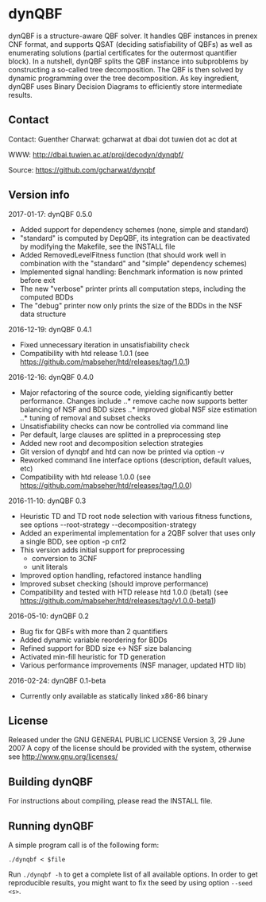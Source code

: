 dynQBF 
====================

dynQBF is a structure-aware QBF solver. It handles QBF instances
in prenex CNF format, and supports QSAT (deciding satisfiability
of QBFs) as well as enumerating solutions (partial certificates
for the outermost quantifier block). In a nutshell, dynQBF splits
the QBF instance into subproblems by constructing a so-called
tree decomposition. The QBF is then solved by dynamic programming
over the tree decomposition. As key ingredient, dynQBF uses
Binary Decision Diagrams to efficiently store intermediate results.

Contact 
-------

Contact:    Guenther Charwat: gcharwat at dbai dot tuwien dot ac dot at

WWW:        http://dbai.tuwien.ac.at/proj/decodyn/dynqbf/

Source:     https://github.com/gcharwat/dynqbf

Version info 
--------------

2017-01-17: dynQBF 0.5.0
- Added support for dependency schemes (none, simple and standard)
- "standard" is computed by DepQBF, its integration can be deactivated by modifying the Makefile, see the INSTALL file
- Added RemovedLevelFitness function (that should work well in combination with the "standard" and "simple" dependency schemes)
- Implemented signal handling: Benchmark information is now printed before exit
- The new "verbose" printer prints all computation steps, including the computed BDDs
- The "debug" printer now only prints the size of the BDDs in the NSF data structure

2016-12-19: dynQBF 0.4.1
- Fixed unnecessary iteration in unsatisfiability check
- Compatibility with htd release 1.0.1
(see https://github.com/mabseher/htd/releases/tag/1.0.1)

2016-12-16: dynQBF 0.4.0
- Major refactoring of the source code, yielding significantly better performance. Changes include
..* remove cache now supports better balancing of NSF and BDD sizes
..* improved global NSF size estimation
..* tuning of removal and subset checks
- Unsatisfiability checks can now be controlled via command line
- Per default, large clauses are splitted in a preprocessing step
- Added new root and decomposition selection strategies
- Git version of dynqbf and htd can now be printed via option -v
- Reworked command line interface options (description, default values, etc)
- Compatibility with htd release 1.0.0
(see https://github.com/mabseher/htd/releases/tag/1.0.0)

2016-11-10: dynQBF 0.3
- Heuristic TD and TD root node selection with various fitness functions, see options
   --root-strategy <f> 
   --decomposition-strategy <f>
- Added an experimental implementation for a 2QBF solver that
  uses only a single BDD, see option 
   -p cnf2
- This version adds initial support for preprocessing 
  - conversion to 3CNF
  - unit literals
- Improved option handling, refactored instance handling
- Improved subset checking (should improve performance)
- Compatibility and tested with HTD release htd 1.0.0 (beta1) 
  (see https://github.com/mabseher/htd/releases/tag/v1.0.0-beta1)

2016-05-10: dynQBF 0.2
 - Bug fix for QBFs with more than 2 quantifiers
 - Added dynamic variable reordering for BDDs
 - Refined support for BDD size <-> NSF size balancing
 - Activated min-fill heuristic for TD generation
 - Various performance improvements (NSF manager, updated HTD lib)

2016-02-24: dynQBF 0.1-beta
 - Currently only available as statically linked x86-86 binary

License
-------

Released under the GNU GENERAL PUBLIC LICENSE  Version 3, 29 June 2007
A copy of the license should be provided with the system, otherwise see
http://www.gnu.org/licenses/

Building dynQBF 
---------------

For instructions about compiling, please read the INSTALL file.

Running dynQBF
--------------

A simple program call is of the following form:

    ./dynqbf < $file

Run `./dynqbf -h` to get a complete list of all available options.
In order to get reproducible results, you might want to fix the seed by using option `--seed <s>`. 
